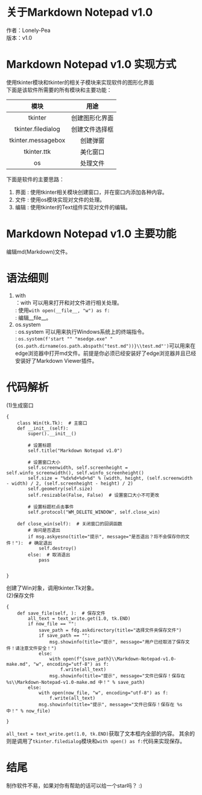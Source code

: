 ﻿# 关于Markdown Notepad v1.0
作者：Lonely-Pea  
版本：v1.0

# Markdown Notepad v1.0 实现方式

使用tkinter模块和tkinter的相关子模块来实现软件的图形化界面  
下面是该软件所需要的所有模块和主要功能：  

| 模块 | 用途 |
|:----:|:----:|
|tkinter|创建图形化界面|
|tkinter.filedialog|创建文件选择框|
|tkinter.messagebox|创建弹窗|
|tkinter.ttk|美化窗口|
|os|处理文件

下面是软件的主要思路：  

1. 界面
: 使用tkinter相关模块创建窗口，并在窗口内添加各种内容。
2. 文件
: 使用os模块实现对文件的处理。
3. 编辑
: 使用tkinter的Text组件实现对文件的编辑。

# Markdown Notepad v1.0 主要功能

编辑md(Markdown)文件。

# 语法细则

1. with  
    ：with 可以用来打开和对文件进行相关处理。  
    : 使用`with open(__file__, "w") as f:`  
    : 编辑__file__。
2. os.system  
    : os.system 可以用来执行Windows系统上的终端指令。  
    : `os.system(f'start "" "msedge.exe" "{os.path.dirname(os.path.abspath("test.md"))}\\test.md"')`可以用来在edge浏览器中打开md文件。前提是你必须已经安装好了edge浏览器并且已经安装好了Markdown Viewer插件。

# 代码解析
(1)生成窗口  
```[Python]
{
    class Win(tk.Tk):  # 主窗口
    def __init__(self):
        super().__init__()

        # 设置标题
        self.title("Markdown Notepad v1.0")

        # 设置窗口大小
        self.screenwidth, self.screenheight = self.winfo_screenwidth(), self.winfo_screenheight()
        self.size = "%dx%d+%d+%d" % (width, height, (self.screenwidth - width) / 2, (self.screenheight - height) / 2)
        self.geometry(self.size)
        self.resizable(False, False)  # 设置窗口大小不可更改

        # 设置标题栏点击事件
        self.protocol("WM_DELETE_WINDOW", self.close_win)

    def close_win(self):  # 关闭窗口的回调函数
        # 询问是否退出
        if msg.askyesno(title="提示", message="是否退出？将不会保存你的文件！"):  # 确定退出
            self.destroy()
        else:  # 取消退出
            pass


}
```

创建了Win对象，调用tkinter.Tk对象。  
(2)保存文件  
```[Python]
{
    def save_file(self, ):  # 保存文件
        all_text = text_write.get(1.0, tk.END)
        if now_file == "":
            save_path = fdg.askdirectory(title="选择文件夹保存文件")
            if save_path == "":
                msg.showinfo(title="提示", message="用户已经取消了保存文件！请注意文件安全！")
            else:
                with open(f"{save_path}\\Markdown-Notepad-v1.0-make.md", "w", encoding="utf-8") as f:
                    f.write(all_text)
                msg.showinfo(title="提示", message="文件已保存！保存在 %s\\Markdown-Notepad-v1.0-make.md 中！" % save_path)
        else:
            with open(now_file, "w", encoding="utf-8") as f:
                f.write(all_text)
            msg.showinfo(title="提示", message="文件已保存！保存在 %s 中！" % now_file)

}
```

`all_text = text_write.get(1.0, tk.END)`获取了文本框内全部的内容。
其余的则是调用了`tkinter.filedialog`模块和`with open() as f:`代码来实现保存。

# 结尾
制作软件不易，如果对你有帮助的话可以给一个star吗？ :)






